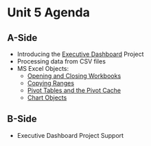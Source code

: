 # Unit 5 Agenda

## A-Side

  + Introducing the [Executive Dashboard](/projects/exec-dashboard/project.md) Project
  + Processing data from CSV files
  + MS Excel Objects:
    + [Opening and Closing Workbooks](/notes/excel-objects/workbooks/notes.md#opening-and-closing-workbooks)
    + [Copying Ranges](/notes/excel-objects/ranges/notes.md#copying-ranges)
    + [Pivot Tables and the Pivot Cache](/notes/excel-objects/pivot-tables/notes.md)
    + [Chart Objects](/notes/excel-objects/chart-objects/notes.md)

## B-Side

  + Executive Dashboard Project Support
